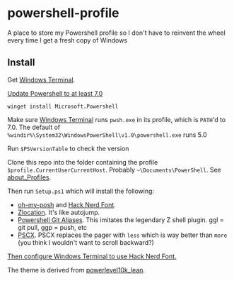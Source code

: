 # powershell-profile
A place to store my Powershell profile so I don't have to reinvent the wheel every time I get a fresh copy of Windows

## Install

Get [Windows Terminal](https://apps.microsoft.com/detail/9n0dx20hk701?amp%3Bgl=US&hl=en-us&gl=US).

[Update Powershell to at least 7.0](https://learn.microsoft.com/en-us/powershell/scripting/install/installing-powershell-on-windows?view=powershell-7.4#install-powershell-using-winget-recommended)
```
winget install Microsoft.Powershell
```

Make sure [Windows Terminal](https://apps.microsoft.com/detail/9n0dx20hk701?rtc=1&hl=en-us&gl=US) runs `pwsh.exe` in its profile, which is `PATH`'d to 7.0.
The default of `%windir%\System32\WindowsPowerShell\v1.0\powershell.exe` runs 5.0

Run `$PSVersionTable` to check the version

Clone this repo into the folder containing the profile `$profile.CurrentUserCurrentHost`. 
Probably `~\Documents\PowerShell`. 
 See [about_Profiles](https://learn.microsoft.com/en-us/powershell/module/microsoft.powershell.core/about/about_profiles?view=powershell-7.4#profile-types-and-locations). 


Then run `Setup.ps1` which will install the following:

* [oh-my-posh](https://ohmyposh.dev/docs/installation/windows) and [Hack Nerd Font](https://www.nerdfonts.com/font-downloads). 
* [Zlocation](https://github.com/vors/ZLocation). It's like autojump. 
* [Powershell Git Aliases](https://github.com/gluons/powershell-git-aliases). This imitates the legendary Z shell plugin. ggl = git pull, ggp = push, etc
* [PSCX](https://github.com/Pscx/Pscx). PSCX replaces the pager with `less` which is way better than `more` (you think I wouldn't want to scroll backward?)

[Then configure Windows Terminal to use Hack Nerd Font.](https://ohmyposh.dev/docs/installation/fonts#configuration)

The theme is derived from [powerlevel10k_lean](https://ohmyposh.dev/docs/themes#powerlevel10k_lean). 
